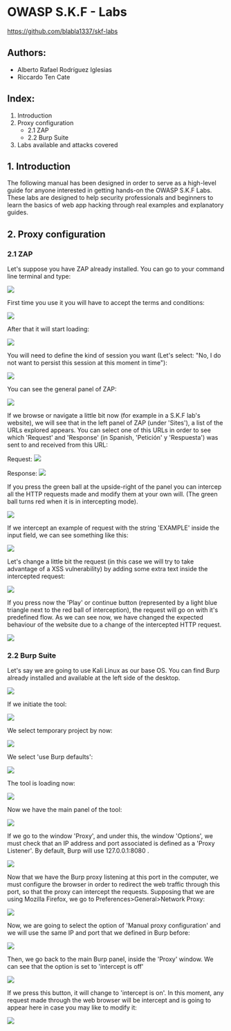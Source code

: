 # OWASP S.K.F - Labs
https://github.com/blabla1337/skf-labs

## Authors:
- Alberto Rafael Rodríguez Iglesias
- Riccardo Ten Cate

## Index:
1. Introduction
2. Proxy configuration
   -  2.1 ZAP
   -  2.2 Burp Suite
3. Labs available and attacks covered


## 1. Introduction
The following manual has been designed in order to serve as a high-level guide for anyone interested in getting hands-on the OWASP S.K.F Labs. These labs are designed to help security professionals and beginners to learn the basics of web app hacking through real examples and explanatory guides.

## 2. Proxy configuration
### 2.1 ZAP

Let's suppose you have ZAP already installed.
You can go to your command line terminal and type:

![](./images/zap/01.png)


First time you use it you will have to accept the terms and conditions:

![](./images/zap/02.png)


After that it will start loading:

![](./images/zap/03.png)


You will need to define the kind of session you want (Let's select: "No, I do not want to persist this session at this moment in time"):

![](./images/zap/04.png)


You can see the general panel of ZAP:

![](./images/zap/05.png)


If we browse or navigate a little bit now (for example in a S.K.F lab's website), we will see that in the left panel of ZAP (under 'Sites'), a list of the URLs explored appears.
You can select one of this URLs in order to see which 'Request' and 'Response' (in Spanish, 'Petición' y 'Respuesta') was sent to and received from this URL:

Request:
![](./images/zap/06.png)


Response:
![](./images/zap/07.png)


If you press the green ball at the upside-right of the panel you can intercep all the HTTP requests made and modify them at your own will. (The green ball turns red when it is in intercepting mode).

![](./images/zap/08.png)


If we intercept an example of request with the string 'EXAMPLE' inside the input field, we can see something like this:

![](./images/zap/09.png)


Let's change a little bit the request (in this case we will try to take advantage of a XSS vulnerability) by adding some extra text inside the intercepted request:

![](./images/zap/10.png)


If you press now the 'Play' or continue button (represented by a light blue triangle next to the red ball of interception), the request will go on with it's predefined flow.
As we can see now, we have changed the expected behaviour of the website due to a change of the intercepted HTTP request.

![](./images/zap/11.png)



### 2.2 Burp Suite

Let's say we are going to use Kali Linux as our base OS. You can find Burp already installed and available at the left side of the desktop.

![](./images/burp/01.png)


If we initiate the tool:

![](./images/burp/02.png)


We select temporary project by now:

![](./images/burp/03.png)


We select 'use Burp defaults':

![](./images/burp/04.png)


The tool is loading now:

![](./images/burp/05.png)


Now we have the main panel of the tool:

![](./images/burp/06.png)


If we go to the window 'Proxy', and under this, the window 'Options', we must check that
an IP address and port associated is defined as a 'Proxy Listener'. By default, Burp will use 127.0.0.1:8080 .

![](./images/burp/07.png)


Now that we have the Burp proxy listening at this port in the computer, we must configure the browser in order to redirect the web traffic through this port, so that the proxy can intercept the requests.
Supposing that we are using Mozilla Firefox, we go to Preferences>General>Network Proxy:

![](./images/burp/08.png)


Now, we are going to select the option of 'Manual proxy configuration' and we will use the same IP and port that we defined in Burp before: 

![](./images/burp/09.png)


Then, we go back to the main Burp panel, inside the 'Proxy' window. We can see that the option is set to 'intercept is off'

![](./images/burp/10.png)


If we press this button, it will change to 'intercept is on'. In this moment, any request made through the web browser will be intercept and is going to appear here in case you may like to modify it:

![](./images/burp/11.png)


